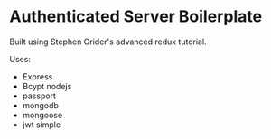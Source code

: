 # Authenticated Server Boilerplate


Built using Stephen Grider's advanced redux tutorial.

Uses:
- Express
- Bcypt nodejs
- passport
- mongodb
- mongoose
- jwt simple
